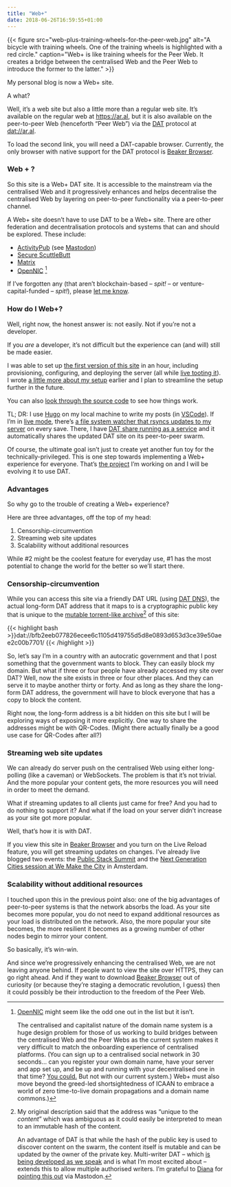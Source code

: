 ```yaml
---
title: "Web+"
date: 2018-06-26T16:59:55+01:00
---
```


{{< figure src="web-plus-training-wheels-for-the-peer-web.jpg" alt="A bicycle with training wheels. One of the training wheels is highlighted with a red circle." caption="Web+ is like training wheels for the Peer Web. It creates a bridge between the centralised Web and the Peer Web to introduce the former to the latter." >}}

My personal blog is now a Web+ site.

A what?

Well, it’s a web site but also a little more than a regular web site. It’s available on the regular web at https://ar.al, but it is also available on the peer-to-peer Web (henceforth “Peer Web”) via the [DAT](https://datproject.org) protocol at [dat://ar.al](dat://ar.al).

To load the second link, you will need a DAT-capable browser. Currently, the only browser with native support for the DAT protocol is [Beaker Browser](https://beakerbrowser.com).

### Web + ?

So this site is a Web+ DAT site. It is accessible to the mainstream via the centralised Web and it progressively enhances and helps decentralise the centralised Web by layering on peer-to-peer functionality via a peer-to-peer channel.

A Web+ site doesn’t have to use DAT to be a Web+ site. There are other federation and decentralisation protocols and systems that can and should be explored. These include:

  * [ActivityPub](https://en.wikipedia.org/wiki/ActivityPub) (see [Mastodon](https://joinmastodon.org))
  * [Secure ScuttleButt](https://www.scuttlebutt.nz)
  * [Matrix](http://matrix.org)
  * [OpenNIC](http://opennic.org) [^1]

If I’ve forgotten any (that aren’t blockchain-based – _spit!_ – or venture-capital-funded – _spit!_), please [let me know](https://mastodon.ar.al).

### How do I Web+?

Well, right now, the honest answer is: not easily. Not if you’re not a developer.

If you _are_ a developer, it’s not difficult but the experience can (and will) still be made easier.

I was able to set up [the first version of this site](/2018/06/15/hello-peer-to-peer-web/) in an hour, including provisioning, configuring, and deploying the server (all while [live tooting it](https://mastodon.ar.al/@aral/100207852262520843)). I wrote [a little more about my setup](/2018/06/16/refining-the-blog/) earlier and I plan to streamline the setup further in the future.

You can also [look through the source code](https://source.ind.ie/ar.al) to see how things work.

TL; DR: I use [Hugo](https://gohugo.io) on my local machine to write my posts (in [VSCode](https://code.visualstudio.com)). If I’m in [live mode](https://source.ind.ie/ar.al/site/blob/master/live), there’s [a file system watcher that rsyncs updates to my server](https://github.com/Splurov/rsync-watch) on every save. There, I have [DAT share running as a service](https://forum.ind.ie/t/running-a-dat-share-as-a-service-with-systemctl-ubuntu-etc/2181/1) and it automatically shares the updated DAT site on its peer-to-peer swarm.

Of course, the ultimate goal isn’t just to create yet another fun toy for the technically-privileged. This is one step towards implementing a Web+ experience for everyone. That’s [the project](https://indienet.info/site/) I’m working on and I will be evolving it to use DAT.

### Advantages

So why go to the trouble of creating a Web+ experience?

Here are three advantages, off the top of my head:

  1. Censorship-circumvention
  2. Streaming web site updates
  3. Scalability without additional resources

While #2 might be the coolest feature for everyday use, #1 has the most potential to change the world for the better so we’ll start there.

### Censorship-circumvention

While you can access this site via a friendly DAT URL (using [DAT DNS](https://www.datprotocol.com/deps/0005-dns/)), the actual long-form DAT address that it maps to is a cryptographic public key that is unique to the [mutable torrent-like archive](https://garbados.github.io/my-blog/distributed-datastructures.html)[^2] of this site:

{{< highlight bash >}}dat://bfb2eeb077826ecee6c1105d419755d5d8e0893d653d3ce39e50aee2c00b7701/
{{< /highlight >}}

So, let’s say I’m in a country with an autocratic government and that I post something that the government wants to block. They can easily block my domain. But what if three or four people have already accessed my site over DAT? Well, now the site exists in three or four other places. And they can serve it to maybe another thirty or forty. And as long as they share the long-form DAT address, the government will have to block everyone that has a copy to block the content.

Right now, the long-form address is a bit hidden on this site but I will be exploring ways of exposing it more explicitly. One way to share the addresses might be with QR-Codes. (Might there actually finally be a good use case for QR-Codes after all?)

### Streaming web site updates

We can already do server push on the centralised Web using either long-polling (like a caveman) or WebSockets. The problem is that it’s not trivial. And the more popular your content gets, the more resources you will need in order to meet the demand.

What if streaming updates to all clients just came for free? And you had to do nothing to support it? And what if the load on your server didn’t increase as your site got more popular.

Well, that’s how it is with DAT.

If you view this site in [Beaker Browser](https://beakerbrowser.com) and you turn on the Live Reload feature, you will get streaming updates on changes. I’ve already live blogged two events: the [Public Stack Summit](/2018/06/19/public-stack-summit/) and the [Next Generation Cities session at We Make the City](/2018/06/21/we-make-the-city-next-generation-cities/) in Amsterdam.

### Scalability without additional resources

I touched upon this in the previous point also: one of the big advantages of peer-to-peer systems is that the network absorbs the load. As your site becomes more popular, you do not need to expand additional resources as your load is distributed on the network. Also, the more popular your site becomes, the more resilient it becomes as a growing number of other nodes begin to mirror your content.

So basically, it’s win-win.

And since we’re progressively enhancing the centralised Web, we are not leaving anyone behind. If people want to view the site over HTTPS, they can go right ahead. And if they want to download [Beaker Browser](https://beakerbrowser.com) out of curiosity (or because they’re staging a democratic revolution, I guess) then it could possibly be their introduction to the freedom of the Peer Web.

[^1]: [OpenNIC](http://opennic.org) might seem like the odd one out in the list but it isn’t.

    The centralised and capitalist nature of the domain name system is a huge design problem for those of us working to build bridges between the centralised Web and the Peer Webs as the current system makes it very difficult to match the onboarding experience of centralised platforms. (You can sign up to a centralised social network in 30 seconds… can you register your own domain name, have your server and app set up, and be up and running with your decentralised one in that time? [You could.](https://indienet.info/hallo.gent/) But not with our current system.) Web+ must also move beyond the greed-led shortsightedness of ICAAN to embrace a world of zero time-to-live domain propagations and a domain name commons.)

[^2]: My original description said that the address was “unique to the _content_” which was ambiguous as it could easily be interpreted to mean to an immutable hash of the content.

    An advantage of DAT is that while the hash of the public key is used to discover content on the swarm, the content itself is mutable and can be updated by the owner of the private key. Multi-writer DAT – which [is being developed as we speak](https://blog.datproject.org/2018/05/14/dat-shopping-list/) and is what I’m most excited about – extends this to allow multiple authorised writers. I’m grateful to [Diana](https://garbados.github.io/my-blog/) for [pointing this out](https://toot.cat/@garbados/100273034019785882) via Mastodon.
